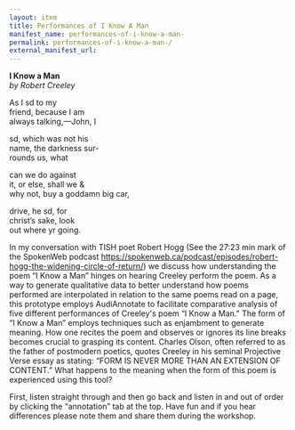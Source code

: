```yaml
---
layout: item
title: Performances of I Know A Man 
manifest_name: performances-of-i-know-a-man-
permalink: performances-of-i-know-a-man-/
external_manifest_url: 
---
```

<!-- Add an essay or interpretive material below this line,
using HTML or markdown.  Do not modify this file above this line -->
 

 <p><strong>I Know a Man</strong><br>
<em>by Robert Creeley</em><p>
 
<p>As I sd to my<br>
friend, because I am<br>
always talking,—John, I<br>

sd, which was not his<br>
name, the darkness sur-<br>
rounds us, what<br>

can we do against<br>
it, or else, shall we &<br>
why not, buy a goddamn big car,<br>

drive, he sd, for<br>
christ’s sake, look<br>
out where yr going.<br> 
   
 In my conversation with TISH poet Robert Hogg (See the 27:23 min mark of the SpokenWeb podcast https://spokenweb.ca/podcast/episodes/robert-hogg-the-widening-circle-of-return/) we discuss how understanding  the poem “I Know a Man” hinges on hearing Creeley perform the poem. As a way to generate qualitative data to better understand how poems performed are interpolated in relation to the same poems read on a page, this prototype employs AudiAnnotate to facilitate comparative analysis of five different performances of Creeley's poem “I Know a Man." The form of “I Know a Man” employs techniques such as enjambment to generate meaning. How one recites the poem and observes or ignores its line breaks becomes crucial to grasping its content. Charles Olson, often referred to as the father of postmodern poetics, quotes Creeley in his seminal Projective Verse essay as stating: “FORM IS NEVER MORE THAN AN EXTENSION OF CONTENT.” What happens to the meaning when the form of this poem is experienced using this tool?

First, listen straight through and then go back and listen in and out of order by clicking the “annotation” tab at the top. Have fun and if you hear differences please note them and share them during the workshop.


